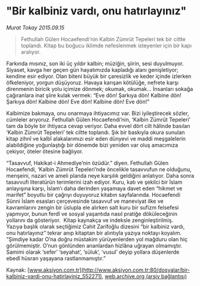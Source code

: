 # "Bir kalbiniz vardı, onu hatırlayınız"

*Murat Tokay 2015.09.15*

<div class="pNewsDetailMainContent" itemprop="articleBody">
 <blockquote>
  <p>
   Fethullah Gülen Hocaefendi’nin Kalbin Zümrüt Tepeleri tek bir ciltte toplandı. Kitap bu boğucu iklimde nefeslenmek isteyenler için bir kapı aralıyor.
  </p>
 </blockquote>
 <p>
  Farkında mısınız, son iki üç yıldır kalbin; müziğin, şiirin, sesi duyulmuyor. Siyaset, kavga her geçen gün hayatımızda kapladığı alanı genişletiyor; kendine esir ediyor. Olan biteni büyük bir çaresizlik ve keder içinde izlerken öfkeleniyor, yorgun düşüyoruz. Havaya karışan kötülüğe, nefrete karşı direnmenin biricik yolu içimize dönmek; okumak, okumak... İnsanları sokağa çağıranlara inat şiire kulak vermek: “Eve dön! Şarkıya dön! Kalbine dön! Şarkıya dön! Kalbine dön! Eve dön! Kalbine dön! Eve dön!”
 </p>
 <p>
  Kalbimize bakmaya, onu onarmaya ihtiyacımız var. Bizi iyileştirecek sözler, cümleler arıyoruz. Fethullah Gülen Hocaefendi’nin, ‘Kalbin Zümrüt Tepeleri’ tam da böyle bir ihtiyaca cevap veriyor. Daha evvel dört cilt hâlinde basılan ‘Kalbin Zümrüt Tepeleri’ tek ciltte toplandı. Şık bir baskıyla okura sunulan kitap zihnî ve kalbî alakalarımızı esir eden dünyevi ve maddi meşgalelerin alabildiğine yoğunlaştığı bir dönemde bizi yeniden var oluş amacımıza çekiyor, öteler ötesine bağlıyor.
 </p>
 <p>
  “Tasavvuf, Hakikat-i Ahmediye’nin özüdür.” diyen. Fethullah Gülen Hocaefendi, ‘Kalbin Zümrüt Tepeleri’nde öncelikle tasavvufun ne olduğunu, menşeini, nazari ve ameli planda neye karşılık geldiğini anlatıyor. Daha sonra tasavvufi literatürün terimlerini izah ediyor. Kuru, katı ve şekilci bir İslam anlayışına karşı, İslam’ı daha derinden yaşamaya davet eden “hikmet ve marifet” boyutlu bir çağrıyı duyuyoruz kitabın sayfalarında. Hocaefendi Sünni İslam esasları çerçevesinde tasavvuf ve maneviyat ilke ve kavramlarını zengin bir üslupla ele alırken salt kuru bir sufizm felsefesi yapmıyor, bunun ferdî ve sosyal yaşantıda nasıl pratiğe döküleceğinin yollarını da gösteriyor.  Kitap kaynakça ve indeksle zenginleştirilmiş.
  <br/>
  Yazıya başlık olarak seçtiğimiz Cahit Zarifoğlu dizesini “bir kalbiniz vardı, onu hatırlayınız” tekrar anıp kitaptan bir alıntıyla yazıya noktayı koyalım. “Şimdiye kadar O’na doğru müstakim yürüyenlerden yol mağduru olan hiç görülmemiştir. O’nun gönlünden ananlardan hizlâna uğrayan olmamıştır. Samimi olarak ‘sefer’ ‘seyahat’, ‘süluk’, ‘vusul’ deyip yollara düşenlerde ebedî hüsran yaşayana rastlanmamıştır.”
 </p>
</div>


Kaynak: [www.aksiyon.com.tr](http://www.aksiyon.com.tr:80/dosyalar/bir-kalbiniz-vardi-onu-hatirlayiniz_552271), [web.archive.org (arşiv bağlantısı)](http://web.archive.org/web/20150920033943/http://www.aksiyon.com.tr:80/dosyalar/bir-kalbiniz-vardi-onu-hatirlayiniz_552271)
